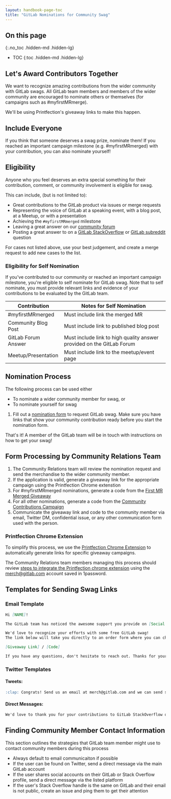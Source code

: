```yaml
---
layout: handbook-page-toc
title: "GitLab Nominations for Community Swag"
---
```


## On this page
{:.no_toc .hidden-md .hidden-lg}

- TOC
{:toc .hidden-md .hidden-lg}

## Let's Award Contributors Together

We want to recognize amazing contributions from the wider community with GitLab swags.
All GitLab team members and members of the wider community are encouraged to nominate others or themselves (for campaigns such as #myfirstMRmerge).

We'll be using Printfection's giveaway links to make this happen.

## Include Everyone

If you think that someone deserves a swag prize, nominate them!
If you reached an important campaign milestone (e.g. #myfirstMRmerged) with your contribution, you can also nominate yourself!

## Eligibility
 
Anyone who you feel deserves an extra special something for their contribution, comment, or community involvement is eligible for swag.

This can include, (but is not limited to): 
* Great contributions to the GitLab product via issues or merge requests
* Representing the voice of GitLab at a speaking event, with a blog post, at a Meetup, or with a presentation
* Achieving the `#myfirstMRmerged` milestone
* Leaving a great answer on our [community forum](https://forum.gitlab.com/)
* Posting a great answer to on a [GitLab StackOverflow](https://stackoverflow.com/questions/tagged/gitlab) or [GitLab subreddit](https://www.reddit.com/r/gitlab/) question

For cases not listed above, use your best judgement, and create a merge request to add new cases to the list.

### Eligibility for Self Nomination

If you've contributed to our community or reached an important campaign milestone, you're eligible to self nominate for GitLab swag. Note that to self nominate, you must provide relevant links and evidence of your contributions to be evaluated by the GitLab team.

| Contribution | Notes for Self Nomination|
| ------ | ------ |
| #myfirstMRmerged | Must include link the merged MR |
| Community Blog Post | Must include link to published blog post |
| GitLab Forum Answer | Must include link to high quality answer provided on the GitLab Forum |
| Meetup/Presentation | Must include link to the meetup/event page |



## Nomination Process

The following process can be used either
*  To nominate a wider community member for swag, or
*  To nominate yourself for swag

1. Fill out a [nomination form](https://docs.google.com/forms/d/e/1FAIpQLSfGo-3kEimVPpC5zKKxXHkFjgYx8-vQAanzAX2LxGgXQqXikQ/viewform) to request GitLab swag. Make sure you have links that show your community contribution ready before you start the nomination form.

That's it! A member of the GitLab team will be in touch with instructions on how to get your swag!

## Form Processing by Community Relations Team

1. The Community Relations team will review the nomination request and send the merchandise to the wider community member. 
2. If the application is valid, generate a giveaway link for the appropriate campaign using the Printfection Chrome extenstion
3. For #myfirstMRmerged nominations, generate a code from the [First MR Merged Giveaway](https://app.printfection.com/account/campaign/overview.php?storeid=290096)
4. For all other nominations, generate a code from the [Community Contributions Campaign](https://app.printfection.com/account/campaign/overview.php?storeid=288720)
5. Communicate the giveaway link and code to the community member via email, Twitter DM, confidential issue, or any other communication form used with the person.

### Printfection Chrome Extension

To simplify this process, we use the [Printfection Chrome Extension](https://chrome.google.com/webstore/detail/printfection-giveaway-lin/ckfdccfmknbfmkkibilbhpajmojbglmf?hl=en-US) to automatically generate links for specific giveaway campaigns.

The Community Relations team members managing this process should review [steps to integrate the Printfection chrome extension](https://help.printfection.com/hc/en-us/articles/218893267-Integrating-Google-Chrome-Printfection-create-Giveaway-links-) using the merch@gitlab.com account saved in 1password.


## Templates for Sending Swag Links

### Email Template

```markdown
Hi [NAME]!

The GitLab team has noticed the awesome support you provide on [Social Channel] to users asking questions about GitLab.

We'd love to recognize your efforts with some free GitLab swag!
The link below will take you directly to an order form where you can choose your favorite GitLab swag item.

[Giveaway Link] / [Code]

If you have any questions, don't hesitate to reach out. Thanks for your contributions to the GitLab community!
```

### Twitter Templates

#### Tweets:

```markdown
:clap: Congrats! Send us an email at merch@gitlab.com and we can send some GitLab swag your way! :heart_eyes:
```
#### Direct Messages:
```markdown
We'd love to thank you for your contributions to GitLab StackOverflow questions with some GitLab Swag! You can use this link to place an order, free of charge, and choose your favorite GitLab swag items. [Giveaway Link]/[Code] Thanks again for supporting StackOverflow users by answering their GitLab questions! 
```

## Finding Community Member Contact Information
This section outlines the strategies that GitLab team member might use to contact community members during this process

* Always default to email communicaiton if possible
* If the user can be found on Twitter, send a direct message via the main GitLab account
* If the user shares social accounts on their GitLab or Stack Overflow profile, send a direct message via the listed platform
* If the user's Stack Overflow handle is the same on GitLab and their email is not public, create an issue and ping them to get their attention

